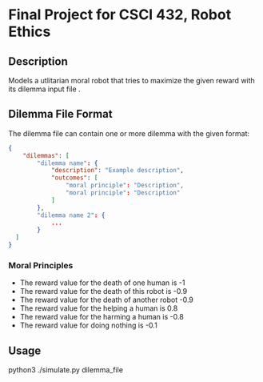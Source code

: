 # Final Project for CSCI 432, Robot Ethics

## Description
Models a utlitarian moral robot that tries to maximize the given reward with its dilemma input file .

## Dilemma File Format
The dilemma file can contain one or more dilemma with the given format:
```json
{
    "dilemmas": [ 
        "dilemma name": {
            "description": "Example description",
            "outcomes": [ 
                "moral principle": "Description",
                "moral principle": "Description"
            ]
        },
        "dilemma name 2": {
            ...
        }
  ]
}
```

### Moral Principles 
* The reward value for the death of one human is -1
* The reward value for the death of this robot is -0.9
* The reward value for the death of another robot -0.9
* The reward value for the helping a human is 0.8
* The reward value for the harming a human is -0.8
* The reward value for doing nothing is -0.1


## Usage

python3 ./simulate.py dilemma_file